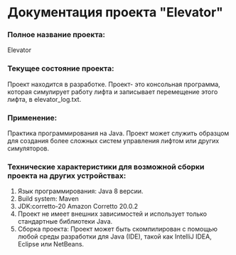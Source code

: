 # Документация проекта "Elevator"

### Полное название проекта:
Elevator

### Текущее состояние проекта:
Проект находится в разработке. Проект- это консольная программа, которая симулирует работу лифта и записывает перемещение этого лифта, в elevator_log.txt.

### Применение:
Практикa программирования на Java. Проект может служить образцом для создания более сложных систем управления лифтом или других симуляторов.

### Технические характеристики для возможной сборки проекта на других устройствах:

1. Язык программирования: Java 8 версии.
2. Build system: Maven
3. JDK:corretto-20 Amazon Corretto 20.0.2
4. Проект не имеет внешних зависимостей и использует только стандартные библиотеки Java.
5. Сборка проекта: Проект может быть скомпилирован с помощью любой среды разработки для Java (IDE), такой как IntelliJ IDEA, Eclipse или NetBeans.
